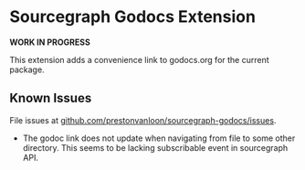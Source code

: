 # Sourcegraph Godocs Extension

**WORK IN PROGRESS**

This extension adds a convenience link to godocs.org for the current package.

## Known Issues
File issues at [github.com/prestonvanloon/sourcegraph-godocs/issues](https://github.com/prestonvanloon/sourcegraph-godocs/issues).

- The godoc link does not update when navigating from file to some other directory. This seems to be lacking subscribable event in sourcegraph API.
